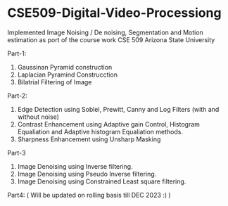 # CSE509-Digital-Video-Processiong
Implemented Image Noising / De noising, Segmentation and Motion estimation as port of the course work CSE 509 Arizona State University

Part-1:
1. Gaussinan Pyramid construction
2. Laplacian Pyramind Construcction
3. Bilatrial Filtering of Image

Part-2:
1. Edge Detection using Soblel, Prewitt, Canny and Log Filters (with and without noise)
2. Contrast Enhancement using Adaptive gain Control, Histogram Equaliation and Adaptive histogram Equaliation methods.
3. Sharpness Enhancement using Unsharp Masking

Part-3
1. Image Denoising using Inverse filtering.
2. Image Denoising using Pseudo Inverse filtering.
3. Image Denoising using Constrained Least square filtering.

Part4:
( Will be updated on rolling basis till DEC 2023 :) )
